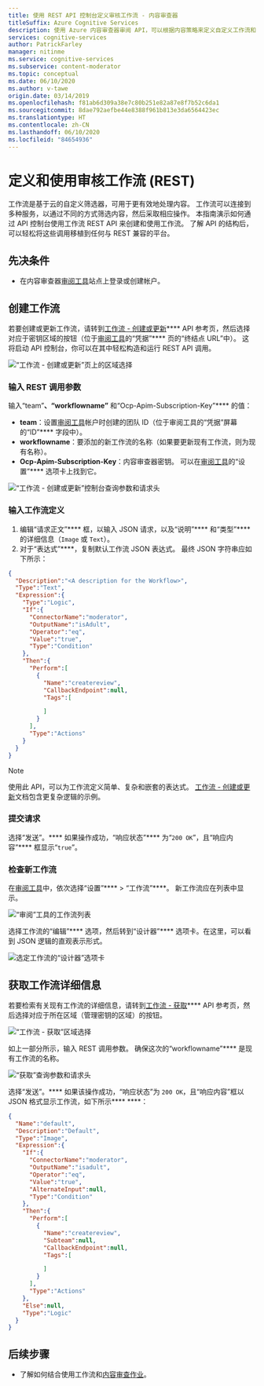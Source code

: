```yaml
---
title: 使用 REST API 控制台定义审核工作流 - 内容审查器
titleSuffix: Azure Cognitive Services
description: 使用 Azure 内容审查器审阅 API，可以根据内容策略来定义自定义工作流和阈值。
services: cognitive-services
author: PatrickFarley
manager: nitinme
ms.service: cognitive-services
ms.subservice: content-moderator
ms.topic: conceptual
ms.date: 06/10/2020
ms.author: v-tawe
origin.date: 03/14/2019
ms.openlocfilehash: f81ab6d309a38e7c80b251e82a87e8f7b52c6da1
ms.sourcegitcommit: 8dae792aefbe44e8388f961b813e3da6564423ec
ms.translationtype: HT
ms.contentlocale: zh-CN
ms.lasthandoff: 06/10/2020
ms.locfileid: "84654936"
---
```

# <a name="define-and-use-moderation-workflows-rest"></a>定义和使用审核工作流 (REST)

工作流是基于云的自定义筛选器，可用于更有效地处理内容。 工作流可以连接到多种服务，以通过不同的方式筛选内容，然后采取相应操作。 本指南演示如何通过 API 控制台使用工作流 REST API 来创建和使用工作流。 了解 API 的结构后，可以轻松将这些调用移植到任何与 REST 兼容的平台。

## <a name="prerequisites"></a>先决条件

- 在内容审查器[审阅工具](https://contentmoderator.cognitive.microsoft.com/)站点上登录或创建帐户。

## <a name="create-a-workflow"></a>创建工作流

若要创建或更新工作流，请转到[工作流 - 创建或更新](https://dev.cognitive.azure.cn/docs/services/580519463f9b070e5c591178/operations/5813b46b3f9b0711b43c4c59)**** API 参考页，然后选择对应于密钥区域的按钮（位于[审阅工具](https://contentmoderator.cognitive.microsoft.com/)的“凭据”**** 页的“终结点 URL”中）。 这将启动 API 控制台，你可以在其中轻松构造和运行 REST API 调用。

![“工作流 - 创建或更新”页上的区域选择](images/test-drive-region.png)

### <a name="enter-rest-call-parameters"></a>输入 REST 调用参数

输入“team”****、“workflowname”**** 和“Ocp-Apim-Subscription-Key”**** 的值：

- **team**：设置[审阅工具](https://contentmoderator.cognitive.microsoft.com/)帐户时创建的团队 ID（位于审阅工具的“凭据”屏幕的“ID”**** 字段中）。
- **workflowname**：要添加的新工作流的名称（如果要更新现有工作流，则为现有名称）。
- **Ocp-Apim-Subscription-Key**：内容审查器密钥。 可以在[审阅工具](https://contentmoderator.cognitive.microsoft.com)的“设置”**** 选项卡上找到它。

![“工作流 - 创建或更新”控制台查询参数和请求头](images/workflow-console-parameters.PNG)

### <a name="enter-a-workflow-definition"></a>输入工作流定义

1. 编辑“请求正文”**** 框，以输入 JSON 请求，以及“说明”**** 和“类型”**** 的详细信息（`Image` 或 `Text`）。
2. 对于“表达式”****，复制默认工作流 JSON 表达式。 最终 JSON 字符串应如下所示：

```json
{
  "Description":"<A description for the Workflow>",
  "Type":"Text",
  "Expression":{
    "Type":"Logic",
    "If":{
      "ConnectorName":"moderator",
      "OutputName":"isAdult",
      "Operator":"eq",
      "Value":"true",
      "Type":"Condition"
    },
    "Then":{
      "Perform":[
        {
          "Name":"createreview",
          "CallbackEndpoint":null,
          "Tags":[

          ]
        }
      ],
      "Type":"Actions"
    }
  }
}
```

> [!NOTE]
> 使用此 API，可以为工作流定义简单、复杂和嵌套的表达式。 [工作流 - 创建或更新](https://dev.cognitive.azure.cn/docs/services/580519463f9b070e5c591178/operations/5813b46b3f9b0711b43c4c59)文档包含更复杂逻辑的示例。

### <a name="submit-your-request"></a>提交请求
  
选择“发送”。**** 如果操作成功，“响应状态”**** 为“`200 OK`”，且“响应内容”**** 框显示“`true`”。

### <a name="examine-the-new-workflow"></a>检查新工作流

在[审阅工具](https://contentmoderator.cognitive.microsoft.com/)中，依次选择“设置”**** > “工作流”****。 新工作流应在列表中显示。

![“审阅”工具的工作流列表](images/workflow-console-new-workflow.PNG)

选择工作流的“编辑”**** 选项，然后转到“设计器”**** 选项卡。在这里，可以看到 JSON 逻辑的直观表示形式。

![选定工作流的“设计器”选项卡](images/workflow-console-new-workflow-designer.PNG)

## <a name="get-workflow-details"></a>获取工作流详细信息

若要检索有关现有工作流的详细信息，请转到[工作流 - 获取](https://dev.cognitive.azure.cn/docs/services/580519463f9b070e5c591178/operations/5813b44b3f9b0711b43c4c58)**** API 参考页，然后选择对应于所在区域（管理密钥的区域）的按钮。

![“工作流 - 获取”区域选择](images/test-drive-region.png)

如上一部分所示，输入 REST 调用参数。 确保这次的“workflowname”**** 是现有工作流的名称。

![“获取”查询参数和请求头](images/workflow-get-default.PNG)

选择“发送”。**** 如果该操作成功，“响应状态”为 `200 OK`，且“响应内容”框以 JSON 格式显示工作流，如下所示**** ****：

```json
{
  "Name":"default",
  "Description":"Default",
  "Type":"Image",
  "Expression":{
    "If":{
      "ConnectorName":"moderator",
      "OutputName":"isadult",
      "Operator":"eq",
      "Value":"true",
      "AlternateInput":null,
      "Type":"Condition"
    },
    "Then":{
      "Perform":[
        {
          "Name":"createreview",
          "Subteam":null,
          "CallbackEndpoint":null,
          "Tags":[

          ]
        }
      ],
      "Type":"Actions"
    },
    "Else":null,
    "Type":"Logic"
  }
}
```

## <a name="next-steps"></a>后续步骤

- 了解如何结合使用工作流和[内容审查作业](try-review-api-job.md)。